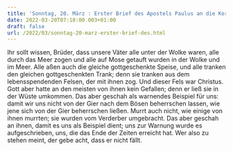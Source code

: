 ```yaml
---
title: 'Sonntag, 20. März : Erster Brief des Apostels Paulus an die Korinther 10,1-6.10-12.'
date: 2022-03-20T07:10:00.003+01:00
draft: false
url: /2022/03/sonntag-20-marz-erster-brief-des.html
---
```


Ihr sollt wissen, Brüder, dass unsere Väter alle unter der Wolke waren, alle durch das Meer zogen und alle auf Mose getauft wurden in der Wolke und im Meer. Alle aßen auch die gleiche gottgeschenkte Speise, und alle tranken den gleichen gottgeschenkten Trank; denn sie tranken aus dem lebensspendenden Felsen, der mit ihnen zog. Und dieser Fels war Christus. Gott aber hatte an den meisten von ihnen kein Gefallen; denn er ließ sie in der Wüste umkommen. Das aber geschah als warnendes Beispiel für uns: damit wir uns nicht von der Gier nach dem Bösen beherrschen lassen, wie jene sich von der Gier beherrschen ließen. Murrt auch nicht, wie einige von ihnen murrten; sie wurden vom Verderber umgebracht. Das aber geschah an ihnen, damit es uns als Beispiel dient; uns zur Warnung wurde es aufgeschrieben, uns, die das Ende der Zeiten erreicht hat. Wer also zu stehen meint, der gebe acht, dass er nicht fällt.
